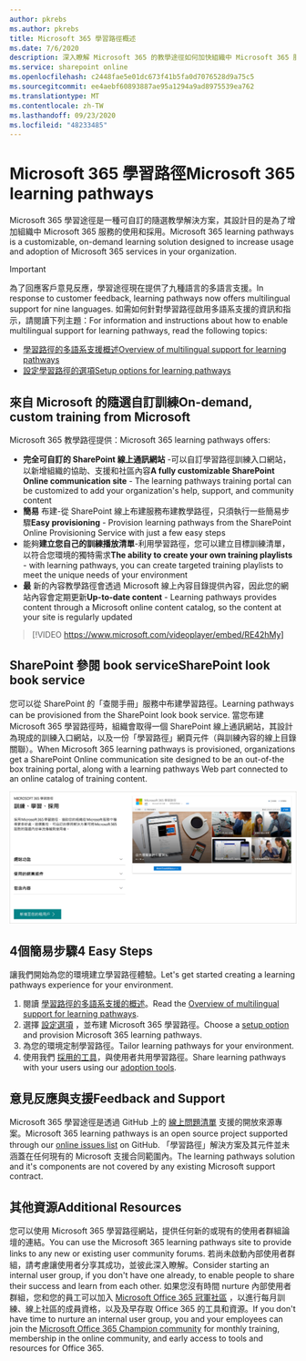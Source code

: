 ```yaml
---
author: pkrebs
ms.author: pkrebs
title: Microsoft 365 學習路徑概述
ms.date: 7/6/2020
description: 深入瞭解 Microsoft 365 的教學途徑如何加快組織中 Microsoft 365 服務的使用和採用。 學習路徑包括自訂的 SharePoint 線上網頁元件，以及可輕鬆布建至您的 Microsoft 365 租使用者的新式 SharePoint 線上通訊訓練網站。
ms.service: sharepoint online
ms.openlocfilehash: c2448fae5e01dc673f41b5fa0d7076528d9a75c5
ms.sourcegitcommit: ee4aebf60893887ae95a1294a9ad8975539ea762
ms.translationtype: MT
ms.contentlocale: zh-TW
ms.lasthandoff: 09/23/2020
ms.locfileid: "48233485"
---
```

# <a name="microsoft-365-learning-pathways"></a><span data-ttu-id="b7246-104">Microsoft 365 學習路徑</span><span class="sxs-lookup"><span data-stu-id="b7246-104">Microsoft 365 learning pathways</span></span> 
<span data-ttu-id="b7246-105">Microsoft 365 學習途徑是一種可自訂的隨選教學解決方案，其設計目的是為了增加組織中 Microsoft 365 服務的使用和採用。</span><span class="sxs-lookup"><span data-stu-id="b7246-105">Microsoft 365 learning pathways is a customizable, on-demand learning solution designed to increase usage and adoption of Microsoft 365 services in your organization.</span></span>    

> [!IMPORTANT]
> <span data-ttu-id="b7246-106">為了回應客戶意見反應，學習途徑現在提供了九種語言的多語言支援。</span><span class="sxs-lookup"><span data-stu-id="b7246-106">In response to customer feedback, learning pathways now offers multilingual support for nine languages.</span></span> <span data-ttu-id="b7246-107">如需如何針對學習路徑啟用多語系支援的資訊和指示，請閱讀下列主題：</span><span class="sxs-lookup"><span data-stu-id="b7246-107">For information and instructions about how to enable multilingual support for learning pathways, read the following topics:</span></span> 
>- [<span data-ttu-id="b7246-108">學習路徑的多語系支援概述</span><span class="sxs-lookup"><span data-stu-id="b7246-108">Overview of multilingual support for learning pathways</span></span>](custom_overview_ml.md) 
>- [<span data-ttu-id="b7246-109">設定學習路徑的選項</span><span class="sxs-lookup"><span data-stu-id="b7246-109">Setup options for learning pathways</span></span>](custom_setupoptions.md)  

## <a name="on-demand-custom-training-from-microsoft"></a><span data-ttu-id="b7246-110">來自 Microsoft 的隨選自訂訓練</span><span class="sxs-lookup"><span data-stu-id="b7246-110">On-demand, custom training from Microsoft</span></span>

<span data-ttu-id="b7246-111">Microsoft 365 教學路徑提供：</span><span class="sxs-lookup"><span data-stu-id="b7246-111">Microsoft 365 learning pathways offers:</span></span>

- <span data-ttu-id="b7246-112">**完全可自訂的 SharePoint 線上通訊網站** -可以自訂學習路徑訓練入口網站，以新增組織的協助、支援和社區內容</span><span class="sxs-lookup"><span data-stu-id="b7246-112">**A fully customizable SharePoint Online communication site** - The learning pathways training portal can be customized to add your organization's help, support, and community content</span></span>
- <span data-ttu-id="b7246-113">**簡易** 布建-從 SharePoint 線上布建服務布建教學路徑，只須執行一些簡易步驟</span><span class="sxs-lookup"><span data-stu-id="b7246-113">**Easy provisioning** - Provision learning pathways from the SharePoint Online Provisioning Service with just a few easy steps</span></span>
- <span data-ttu-id="b7246-114">能夠**建立您自己的訓練播放清單**-利用學習路徑，您可以建立目標訓練清單，以符合您環境的獨特需求</span><span class="sxs-lookup"><span data-stu-id="b7246-114">**The ability to create your own training playlists** - with learning pathways, you can create targeted training playlists to meet the unique needs of your environment</span></span>
- <span data-ttu-id="b7246-115">**最** 新的內容教學路徑會透過 Microsoft 線上內容目錄提供內容，因此您的網站內容會定期更新</span><span class="sxs-lookup"><span data-stu-id="b7246-115">**Up-to-date content** - Learning pathways provides content through a Microsoft online content catalog, so the content at your site is regularly updated</span></span>

> [!VIDEO https://www.microsoft.com/videoplayer/embed/RE42hMy]

## <a name="sharepoint-look-book-service"></a><span data-ttu-id="b7246-116">SharePoint 參閱 book service</span><span class="sxs-lookup"><span data-stu-id="b7246-116">SharePoint look book service</span></span>
<span data-ttu-id="b7246-117">您可以從 SharePoint 的「查閱手冊」服務中布建學習路徑。</span><span class="sxs-lookup"><span data-stu-id="b7246-117">Learning pathways can be provisioned from the SharePoint look book service.</span></span> <span data-ttu-id="b7246-118">當您布建 Microsoft 365 學習路徑時，組織會取得一個 SharePoint 線上通訊網站，其設計為現成的訓練入口網站，以及一份「學習路徑」網頁元件（與訓練內容的線上目錄關聯）。</span><span class="sxs-lookup"><span data-stu-id="b7246-118">When Microsoft 365 learning pathways is provisioned, organizations get a SharePoint Online communication site designed to be an out-of-the box training portal, along with a learning pathways Web part connected to an online catalog of training content.</span></span> 

![cg-provision.png](media/cg-provision.png)

## <a name="4-easy-steps"></a><span data-ttu-id="b7246-120">4個簡易步驟</span><span class="sxs-lookup"><span data-stu-id="b7246-120">4 Easy Steps</span></span>
<span data-ttu-id="b7246-121">讓我們開始為您的環境建立學習路徑體驗。</span><span class="sxs-lookup"><span data-stu-id="b7246-121">Let's get started creating a learning pathways experience for your environment.</span></span>
1. <span data-ttu-id="b7246-122">閱讀 [學習路徑的多語系支援的概述](custom_overview_ml.md)。</span><span class="sxs-lookup"><span data-stu-id="b7246-122">Read the [Overview of multilingual support for learning pathways](custom_overview_ml.md).</span></span> 
2. <span data-ttu-id="b7246-123">選擇 [設定選項](custom_setupoptions.md) ，並布建 Microsoft 365 學習路徑。</span><span class="sxs-lookup"><span data-stu-id="b7246-123">Choose a [setup option](custom_setupoptions.md) and provision Microsoft 365 learning pathways.</span></span>  
3. <span data-ttu-id="b7246-124">為您的環境定制學習路徑。</span><span class="sxs-lookup"><span data-stu-id="b7246-124">Tailor learning pathways for your environment.</span></span>
4. <span data-ttu-id="b7246-125">使用我們 [採用的工具](driveadoption.md)，與使用者共用學習路徑。</span><span class="sxs-lookup"><span data-stu-id="b7246-125">Share learning pathways with your users using our [adoption tools](driveadoption.md).</span></span>

## <a name="feedback-and-support"></a><span data-ttu-id="b7246-126">意見反應與支援</span><span class="sxs-lookup"><span data-stu-id="b7246-126">Feedback and Support</span></span>

<span data-ttu-id="b7246-127">Microsoft 365 學習途徑是透過 GitHub 上的 [線上問題清單](https://aka.ms/CustomLearningHelp) 支援的開放來源專案。</span><span class="sxs-lookup"><span data-stu-id="b7246-127">Microsoft 365 learning pathways is an open source project supported through our [online issues list](https://aka.ms/CustomLearningHelp) on GitHub.</span></span> <span data-ttu-id="b7246-128">「學習路徑」解決方案及其元件並未涵蓋在任何現有的 Microsoft 支援合同範圍內。</span><span class="sxs-lookup"><span data-stu-id="b7246-128">The learning pathways solution and it's components are not covered by any existing Microsoft support contract.</span></span>  

## <a name="additional-resources"></a><span data-ttu-id="b7246-129">其他資源</span><span class="sxs-lookup"><span data-stu-id="b7246-129">Additional Resources</span></span>
<span data-ttu-id="b7246-130">您可以使用 Microsoft 365 學習路徑網站，提供任何新的或現有的使用者群組論壇的連結。</span><span class="sxs-lookup"><span data-stu-id="b7246-130">You can use the Microsoft 365 learning pathways site to provide links to any new or existing user community forums.</span></span> <span data-ttu-id="b7246-131">若尚未啟動內部使用者群組，請考慮讓使用者分享其成功，並彼此深入瞭解。</span><span class="sxs-lookup"><span data-stu-id="b7246-131">Consider starting an internal user group, if you don't have one already, to enable people to share their success and learn from each other.</span></span>  <span data-ttu-id="b7246-132">如果您沒有時間 nurture 內部使用者群組，您和您的員工可以加入 [Microsoft Office 365 冠軍社區](https://aka.ms/O365Champions) ，以進行每月訓練、線上社區的成員資格，以及及早存取 Office 365 的工具和資源。</span><span class="sxs-lookup"><span data-stu-id="b7246-132">If you don't have time to nurture an internal user group, you and your employees can join the [Microsoft Office 365 Champion community](https://aka.ms/O365Champions) for monthly training, membership in the online community, and early access to tools and resources for Office 365.</span></span>